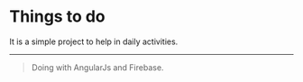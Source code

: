 # Things to do
It is a simple project to help in daily activities.
___________________________________________________

> Doing with AngularJs and Firebase.
